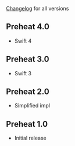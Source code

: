 [Changelog](https://github.com/kean/Preheat/releases) for all versions

## Preheat 4.0

- Swift 4

## Preheat 3.0

- Swift 3

## Preheat 2.0
 
- Simplified impl

## Preheat 1.0

- Initial release
